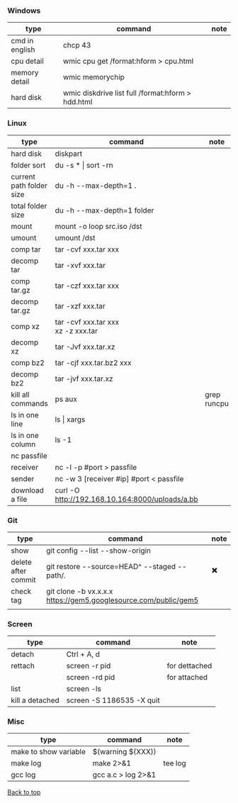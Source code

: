 ### Windows

| type | command | note |
| -----| ---- | ---- |
| cmd in english | chcp 43 |  
| cpu detail | wmic cpu get /format:hform > cpu.html | 
| memory detail | wmic memorychip |  
| hard disk | wmic diskdrive list full /format:hform > hdd.html |

### Linux

| type | command | note |
| -----| ---- | ---- |
| hard disk | diskpart | |
| folder sort |  du -s * \| sort -rn | |
| current path folder size|du -h --max-depth=1 .||
| total folder size |du -h --max-depth=1 folder||
| mount | mount -o loop src.iso /dst | |
| umount | umount /dst | |
| comp tar | tar -cvf xxx.tar xxx | |
| decomp tar | tar -xvf xxx.tar | |
| comp tar.gz | tar -czf xxx.tar xxx | |
| decomp tar.gz | tar -xzf xxx.tar | |
| comp xz | tar -cvf xxx.tar xxx<br>xz -z xxx.tar | |
|decomp xz | tar -Jvf xxx.tar.xz | |
| comp bz2 | tar -cjf xxx.tar.bz2 xxx | |
|decomp bz2 | tar -jvf xxx.tar.xz | |
| kill all commands |ps aux | grep runcpu |  awk {'print $2}' | sudo xargs kill -9| root no need sudo|
| ls in one line | ls \| xargs| |
| ls in one column | ls -1 | |
| nc passfile | | |
| receiver | nc -l -p #port > passfile | |
| sender | nc -w 3 [receiver #ip] #port < passfile | |
|download a file|curl -O http://192.168.10.164:8000/uploads/a.bb||


### Git
| type | command | note |
| -----| ---- | ---- |
| show |  git config --list --show-origin | |
| delete after commit | git restore --source=HEAD^ --staged  -- path/*.* | :heavy_multiplication_x: |
| check tag |git clone -b vx.x.x.x https://gem5.googlesource.com/public/gem5||
||||

### Screen
| type | command | note |
| -----| ---- | ---- |
|detach |  Ctrl + A, d | |
|rettach |  screen -r pid | for dettached |
| |  screen -rd pid | for attached |
|list |  screen -ls | |
|kill a detached|screen -S 1186535 -X quit||

### Misc
| type | command | note |
| -----| ---- | ---- |
| make to show variable |  $(warning  $(XXX)) | |
| make log | make 2>&1 | tee log | |
| gcc log | gcc a.c > log 2>&1 | |


<a href="#top">Back to top</a>
